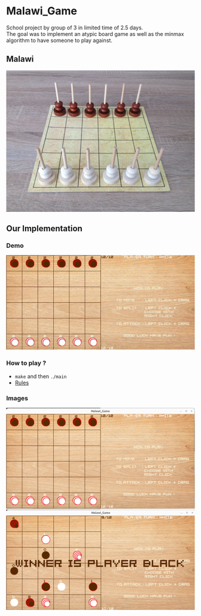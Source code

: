 # Malawi_Game

School project by group of 3 in limited time of 2.5 days.  
The goal was to implement an atypic board game as well as the minmax algorithm to have someone to play against.

## Malawi

![image](https://github.com/Keesayy/Malawi_Game/blob/main/images/malawi.jpg)

## Our Implementation
### Demo

![video](https://github.com/Keesayy/Malawi_Game/blob/main/images/malawi_play.gif)

### How to play ?

- `make` and then `./main`  
- [Rules](https://boardgamegeek.com/boardgame/1045/malawi)

### Images
![image](https://github.com/Keesayy/Malawi_Game/blob/main/images/img3.png)
![image](https://github.com/Keesayy/Malawi_Game/blob/main/images/img1.png)
